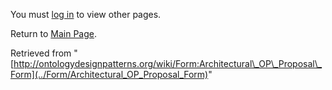 You must [log in](http://ontologydesignpatterns.org/wiki/index.php?title=Special:UserLogin&returnto=Form:Architectural_OP_Proposal_Form "Special:UserLogin") to view other pages.



Return to [Main Page](../Main_Page "Main Page").



Retrieved from "[http://ontologydesignpatterns.org/wiki/Form:Architectural\_OP\_Proposal\_Form](../Form/Architectural_OP_Proposal_Form)"
